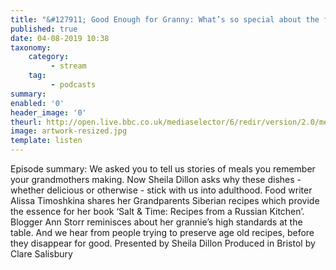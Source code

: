 ```yaml
---
title: "&#127911; Good Enough for Granny: What’s so special about the food our grandmothers cook?"
published: true
date: 04-08-2019 10:38
taxonomy:
    category:
         - stream
    tag:
         - podcasts
summary:
enabled: '0'
header_image: '0'
theurl: http://open.live.bbc.co.uk/mediaselector/6/redir/version/2.0/mediaset/audio-nondrm-download/proto/http/vpid/p07h9zk8.mp3
image: artwork-resized.jpg
template: listen
---
```

 
Episode summary: We asked you to tell us stories of meals you remember your grandmothers making. Now Sheila Dillon asks why these dishes - whether delicious or otherwise - stick with us into adulthood. Food writer Alissa Timoshkina shares her Grandparents Siberian recipes which provide the essence for her book ‘Salt & Time: Recipes from a Russian Kitchen’. Blogger Ann Storr reminisces about her grannie’s high standards at the table. And we hear from people trying to preserve age old recipes, before they disappear for good. Presented by Sheila Dillon Produced in Bristol by Clare Salisbury
